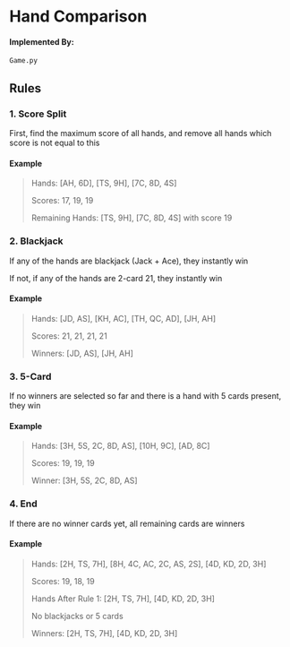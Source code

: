 # Hand Comparison

#### Implemented By:
`Game.py`

## Rules

### 1. Score Split

First, find the maximum score of all hands, and remove all hands which score is not equal to this

#### Example
> Hands: [AH, 6D], [TS, 9H], [7C, 8D, 4S]
>
> Scores: 17, 19, 19
>
> Remaining Hands: [TS, 9H], [7C, 8D, 4S] with score 19

### 2. Blackjack

If any of the hands are blackjack (Jack + Ace), they instantly win

If not, if any of the hands are 2-card 21, they instantly win

#### Example
> Hands: [JD, AS], [KH, AC], [TH, QC, AD], [JH, AH]
> 
> Scores: 21, 21, 21, 21
>
> Winners: [JD, AS], [JH, AH]

### 3. 5-Card

If no winners are selected so far and there is a hand with 5 cards present, they win

#### Example
> Hands: [3H, 5S, 2C, 8D, AS], [10H, 9C], [AD, 8C]
>
> Scores: 19, 19, 19
>
> Winner: [3H, 5S, 2C, 8D, AS]

### 4. End

If there are no winner cards yet, all remaining cards are winners

#### Example
> Hands: [2H, TS, 7H], [8H, 4C, AC, 2C, AS, 2S], [4D, KD, 2D, 3H]
>
> Scores: 19, 18, 19
>
> Hands After Rule 1: [2H, TS, 7H], [4D, KD, 2D, 3H]
>
> No blackjacks or 5 cards
>
> Winners: [2H, TS, 7H], [4D, KD, 2D, 3H]